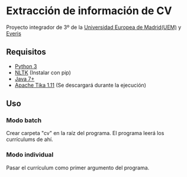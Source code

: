 # Extracción de información de CV
Proyecto integrador de 3º de la [Universidad Europea de Madrid(UEM)](http://madrid.universidadeuropea.es) y [Everis](http://www.everis.com/spain/)

## Requisitos
* [Python 3](https://www.python.org/downloads/)
* [NLTK](http://www.nltk.org/install.html) (Instalar con pip)
* [Java 7+](http://www.oracle.com/technetwork/java/javase/downloads/index.html)
* [Apache Tika 1.11](https://tika.apache.org/download.html) (Se descargará durante la ejecución)

## Uso
### Modo batch
Crear carpeta "cv" en la raíz del programa. El programa leerá los currículums de ahí.

### Modo individual
Pasar el currículum como primer argumento del programa.
